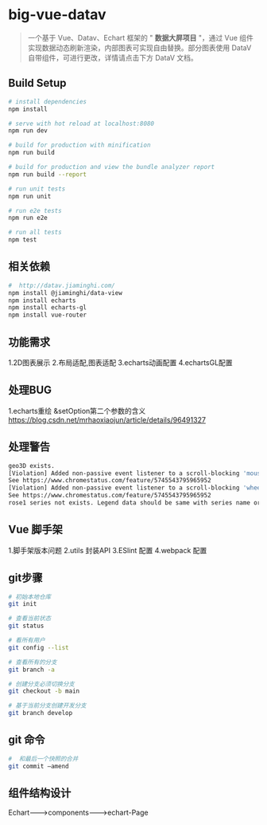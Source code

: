# big-vue-datav

> 一个基于 Vue、Datav、Echart 框架的 " **数据大屏项目** "，通过 Vue 组件实现数据动态刷新渲染，内部图表可实现自由替换。部分图表使用 DataV 自带组件，可进行更改，详情请点击下方 DataV 文档。



## 


## Build Setup

``` bash
# install dependencies
npm install

# serve with hot reload at localhost:8080
npm run dev

# build for production with minification
npm run build

# build for production and view the bundle analyzer report
npm run build --report

# run unit tests
npm run unit

# run e2e tests
npm run e2e

# run all tests
npm test
```

## 相关依赖

``` bash
#  http://datav.jiaminghi.com/
npm install @jiaminghi/data-view
npm install echarts
npm install echarts-gl
npm install vue-router
```


## 功能需求
1.2D图表展示
2.布局适配,图表适配
3.echarts动画配置
4.echartsGL配置

## 处理BUG
1.echarts重绘 &setOption第二个参数的含义 https://blog.csdn.net/mrhaoxiaojun/article/details/96491327

## 处理警告
```bash
geo3D exists.
[Violation] Added non-passive event listener to a scroll-blocking 'mousewheel' event. Consider marking event handler as 'passive' to make the page more responsive. 
See https://www.chromestatus.com/feature/5745543795965952
[Violation] Added non-passive event listener to a scroll-blocking 'wheel' event. Consider marking event handler as 'passive' to make the page more responsive.
See https://www.chromestatus.com/feature/5745543795965952
rose1 series not exists. Legend data should be same with series name or data name.
```

## Vue 脚手架

1.脚手架版本问题
2.utils 封装API
3.ESlint 配置
4.webpack 配置




## git步骤

``` bash
# 初始本地仓库
git init

# 查看当前状态 
git status 

# 看所有用户
git config --list

# 查看所有的分支 
git branch -a 

# 创建分支必须切换分支
git checkout -b main 

# 基于当前分支创建开发分支
git branch develop

```
## git 命令

``` bash
#  和最后一个快照的合并
git commit —amend

```

## 组件结构设计
   Echart--->components--->echart-Page
## 
